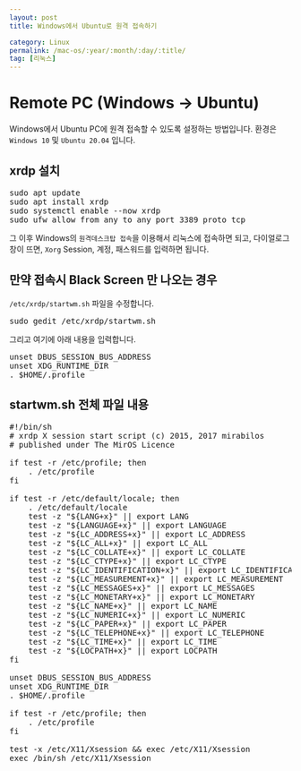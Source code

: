 ```yaml
---
layout: post
title: Windows에서 Ubuntu로 원격 접속하기

category: Linux
permalink: /mac-os/:year/:month/:day/:title/
tag: [리눅스]
---
```

# Remote PC (Windows -> Ubuntu)

Windows에서 Ubuntu PC에 원격 접속할 수 있도록 설정하는 방법입니다.
환경은 `Windows 10` 및 `Ubuntu 20.04` 입니다.

## xrdp 설치

<pre class="prettyprint">
sudo apt update
sudo apt install xrdp
sudo systemctl enable --now xrdp
sudo ufw allow from any to any port 3389 proto tcp
</pre>

그 이후 Windows의 `원격데스크탑 접속`을 이용해서 리눅스에 접속하면 되고, 
다이얼로그 창이 뜨면, `Xorg` Session, 계정, 패스워드를 입력하면 됩니다.

## 만약 접속시 Black Screen 만 나오는 경우

`/etc/xrdp/startwm.sh` 파일을 수정합니다.

<pre class="prettyprint">
sudo gedit /etc/xrdp/startwm.sh
</pre>

그리고 여기에 아래 내용을 입력합니다.

<pre class="prettyprint">
unset DBUS_SESSION_BUS_ADDRESS
unset XDG_RUNTIME_DIR
. $HOME/.profile
</pre>

## startwm.sh 전체 파일 내용

<pre class="prettyprint">
#!/bin/sh
# xrdp X session start script (c) 2015, 2017 mirabilos
# published under The MirOS Licence

if test -r /etc/profile; then
	. /etc/profile
fi

if test -r /etc/default/locale; then
	. /etc/default/locale
	test -z "${LANG+x}" || export LANG
	test -z "${LANGUAGE+x}" || export LANGUAGE
	test -z "${LC_ADDRESS+x}" || export LC_ADDRESS
	test -z "${LC_ALL+x}" || export LC_ALL
	test -z "${LC_COLLATE+x}" || export LC_COLLATE
	test -z "${LC_CTYPE+x}" || export LC_CTYPE
	test -z "${LC_IDENTIFICATION+x}" || export LC_IDENTIFICATION
	test -z "${LC_MEASUREMENT+x}" || export LC_MEASUREMENT
	test -z "${LC_MESSAGES+x}" || export LC_MESSAGES
	test -z "${LC_MONETARY+x}" || export LC_MONETARY
	test -z "${LC_NAME+x}" || export LC_NAME
	test -z "${LC_NUMERIC+x}" || export LC_NUMERIC
	test -z "${LC_PAPER+x}" || export LC_PAPER
	test -z "${LC_TELEPHONE+x}" || export LC_TELEPHONE
	test -z "${LC_TIME+x}" || export LC_TIME
	test -z "${LOCPATH+x}" || export LOCPATH
fi

unset DBUS_SESSION_BUS_ADDRESS
unset XDG_RUNTIME_DIR
. $HOME/.profile

if test -r /etc/profile; then
	. /etc/profile
fi

test -x /etc/X11/Xsession && exec /etc/X11/Xsession
exec /bin/sh /etc/X11/Xsession
</pre>
